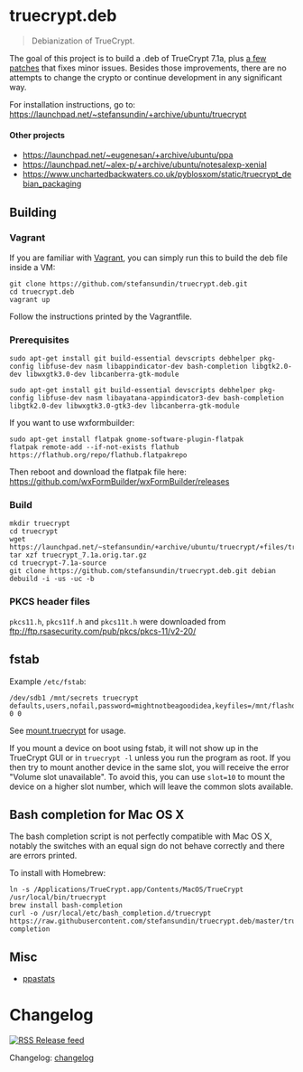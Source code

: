 # truecrypt.deb

> Debianization of TrueCrypt.

The goal of this project is to build a .deb of TrueCrypt 7.1a, plus [a few patches](patches) that fixes minor issues. Besides those improvements, there are no attempts to change the crypto or continue development in any significant way.

For installation instructions, go to: https://launchpad.net/~stefansundin/+archive/ubuntu/truecrypt

#### Other projects

- https://launchpad.net/~eugenesan/+archive/ubuntu/ppa
- https://launchpad.net/~alex-p/+archive/ubuntu/notesalexp-xenial
- https://www.unchartedbackwaters.co.uk/pyblosxom/static/truecrypt_debian_packaging


## Building

### Vagrant

If you are familiar with [Vagrant](https://www.vagrantup.com/), you can simply run this to build the deb file inside a VM:

```shell
git clone https://github.com/stefansundin/truecrypt.deb.git
cd truecrypt.deb
vagrant up
```

Follow the instructions printed by the Vagrantfile.

### Prerequisites

```shell
sudo apt-get install git build-essential devscripts debhelper pkg-config libfuse-dev nasm libappindicator-dev bash-completion libgtk2.0-dev libwxgtk3.0-dev libcanberra-gtk-module

sudo apt-get install git build-essential devscripts debhelper pkg-config libfuse-dev nasm libayatana-appindicator3-dev bash-completion libgtk2.0-dev libwxgtk3.0-gtk3-dev libcanberra-gtk-module
```

If you want to use wxformbuilder:

```shell
sudo apt-get install flatpak gnome-software-plugin-flatpak
flatpak remote-add --if-not-exists flathub https://flathub.org/repo/flathub.flatpakrepo
```

Then reboot and download the flatpak file here: https://github.com/wxFormBuilder/wxFormBuilder/releases

### Build

```shell
mkdir truecrypt
cd truecrypt
wget https://launchpad.net/~stefansundin/+archive/ubuntu/truecrypt/+files/truecrypt_7.1a.orig.tar.gz
tar xzf truecrypt_7.1a.orig.tar.gz
cd truecrypt-7.1a-source
git clone https://github.com/stefansundin/truecrypt.deb.git debian
debuild -i -us -uc -b
```

### PKCS header files

`pkcs11.h`, `pkcs11f.h` and `pkcs11t.h` were downloaded from ftp://ftp.rsasecurity.com/pub/pkcs/pkcs-11/v2-20/

## fstab

Example `/etc/fstab`:

```
/dev/sdb1 /mnt/secrets truecrypt defaults,users,nofail,password=mightnotbeagoodidea,keyfiles=/mnt/flashdrive/keyfile 0 0
```

See [mount.truecrypt](mount.truecrypt) for usage.

If you mount a device on boot using fstab, it will not show up in the TrueCrypt GUI or in `truecrypt -l` unless you run the program as root. If you then try to mount another device in the same slot, you will receive the error "Volume slot unavailable". To avoid this, you can use `slot=10` to mount the device on a higher slot number, which will leave the common slots available.

## Bash completion for Mac OS X

The bash completion script is not perfectly compatible with Mac OS X, notably the switches with an equal sign do not behave correctly and there are errors printed.

To install with Homebrew:

```shell
ln -s /Applications/TrueCrypt.app/Contents/MacOS/TrueCrypt /usr/local/bin/truecrypt
brew install bash-completion
curl -o /usr/local/etc/bash_completion.d/truecrypt https://raw.githubusercontent.com/stefansundin/truecrypt.deb/master/truecrypt.bash-completion
```


## Misc

- [ppastats](https://stefansundin.github.io/truecrypt.deb/)


# Changelog

[![RSS](https://stefansundin.github.io/img/feed.png) Release feed](https://github.com/stefansundin/truecrypt.deb/releases.atom)

Changelog: [changelog](changelog)
